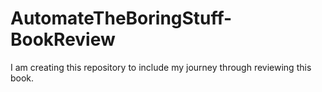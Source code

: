 # AutomateTheBoringStuff-BookReview
I am creating this repository to include my journey through reviewing this book.  

